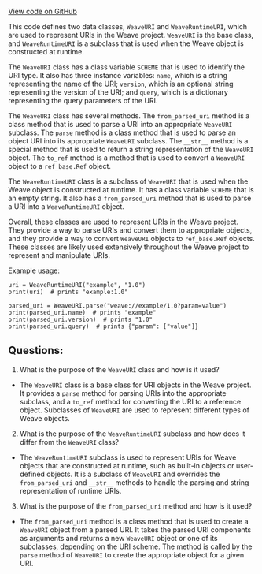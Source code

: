 [View code on GitHub](https://github.com/wandb/weave/weave/uris.py)

This code defines two data classes, `WeaveURI` and `WeaveRuntimeURI`, which are used to represent URIs in the Weave project. `WeaveURI` is the base class, and `WeaveRuntimeURI` is a subclass that is used when the Weave object is constructed at runtime.

The `WeaveURI` class has a class variable `SCHEME` that is used to identify the URI type. It also has three instance variables: `name`, which is a string representing the name of the URI; `version`, which is an optional string representing the version of the URI; and `query`, which is a dictionary representing the query parameters of the URI.

The `WeaveURI` class has several methods. The `from_parsed_uri` method is a class method that is used to parse a URI into an appropriate `WeaveURI` subclass. The `parse` method is a class method that is used to parse an object URI into its appropriate `WeaveURI` subclass. The `__str__` method is a special method that is used to return a string representation of the `WeaveURI` object. The `to_ref` method is a method that is used to convert a `WeaveURI` object to a `ref_base.Ref` object.

The `WeaveRuntimeURI` class is a subclass of `WeaveURI` that is used when the Weave object is constructed at runtime. It has a class variable `SCHEME` that is an empty string. It also has a `from_parsed_uri` method that is used to parse a URI into a `WeaveRuntimeURI` object.

Overall, these classes are used to represent URIs in the Weave project. They provide a way to parse URIs and convert them to appropriate objects, and they provide a way to convert `WeaveURI` objects to `ref_base.Ref` objects. These classes are likely used extensively throughout the Weave project to represent and manipulate URIs. 

Example usage:

```
uri = WeaveRuntimeURI("example", "1.0")
print(uri)  # prints "example:1.0"

parsed_uri = WeaveURI.parse("weave://example/1.0?param=value")
print(parsed_uri.name)  # prints "example"
print(parsed_uri.version)  # prints "1.0"
print(parsed_uri.query)  # prints {"param": ["value"]}
```
## Questions: 
 1. What is the purpose of the `WeaveURI` class and how is it used?
- The `WeaveURI` class is a base class for URI objects in the Weave project. It provides a `parse` method for parsing URIs into the appropriate subclass, and a `to_ref` method for converting the URI to a reference object. Subclasses of `WeaveURI` are used to represent different types of Weave objects.

2. What is the purpose of the `WeaveRuntimeURI` subclass and how does it differ from the `WeaveURI` class?
- The `WeaveRuntimeURI` subclass is used to represent URIs for Weave objects that are constructed at runtime, such as built-in objects or user-defined objects. It is a subclass of `WeaveURI` and overrides the `from_parsed_uri` and `__str__` methods to handle the parsing and string representation of runtime URIs.

3. What is the purpose of the `from_parsed_uri` method and how is it used?
- The `from_parsed_uri` method is a class method that is used to create a `WeaveURI` object from a parsed URI. It takes the parsed URI components as arguments and returns a new `WeaveURI` object or one of its subclasses, depending on the URI scheme. The method is called by the `parse` method of `WeaveURI` to create the appropriate object for a given URI.